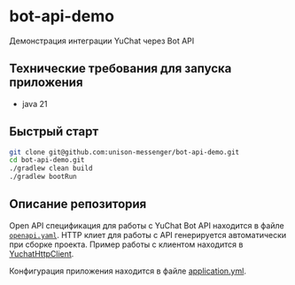 # bot-api-demo
Демонстрация интеграции YuChat через Bot API

## Технические требования для запуска приложения

- java 21

## Быстрый старт
```bash
git clone git@github.com:unison-messenger/bot-api-demo.git
cd bot-api-demo.git
./gradlew clean build
./gradlew bootRun
```

## Описание репозитория

Open API спецификация для работы с YuChat Bot API находится в файле [`openapi.yaml`](spec/openapi.yaml). 
HTTP клиет для работы с API генерируется автоматически при сборке проекта. Пример работы с клиентом находится в 
[YuchatHttpClient](app/src/main/java/ai/yuchat/bot/client/YuchatHttpClient.java).

Конфигурация приложения находится в файле [application.yml](app/src/main/resources/application.yml).



